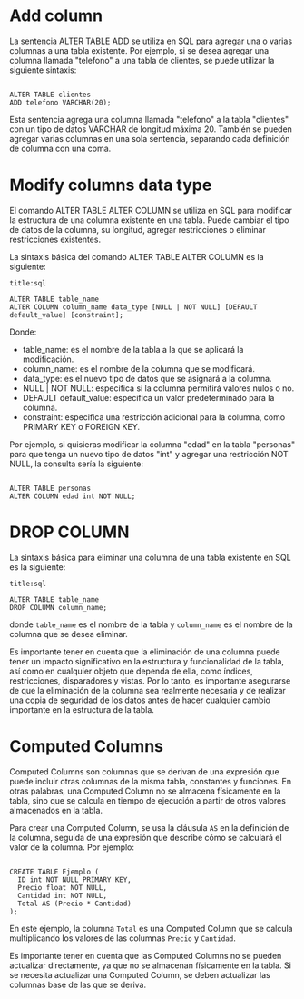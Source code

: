 # Add column

La sentencia ALTER TABLE ADD se utiliza en SQL para agregar una o varias columnas a una tabla existente. Por ejemplo, si se desea agregar una columna llamada "telefono" a una tabla de clientes, se puede utilizar la siguiente sintaxis:

```ad-example
```
```
ALTER TABLE clientes
ADD telefono VARCHAR(20);
```

Esta sentencia agrega una columna llamada "telefono" a la tabla "clientes" con un tipo de datos VARCHAR de longitud máxima 20. También se pueden agregar varias columnas en una sola sentencia, separando cada definición de columna con una coma.

# Modify columns data type

El comando ALTER TABLE ALTER COLUMN se utiliza en SQL para modificar la estructura de una columna existente en una tabla. Puede cambiar el tipo de datos de la columna, su longitud, agregar restricciones o eliminar restricciones existentes.

La sintaxis básica del comando ALTER TABLE ALTER COLUMN es la siguiente:

```ad-note
title:sql
```
```
ALTER TABLE table_name
ALTER COLUMN column_name data_type [NULL | NOT NULL] [DEFAULT default_value] [constraint];
```

Donde:

-   table_name: es el nombre de la tabla a la que se aplicará la modificación.
-   column_name: es el nombre de la columna que se modificará.
-   data_type: es el nuevo tipo de datos que se asignará a la columna.
-   NULL | NOT NULL: especifica si la columna permitirá valores nulos o no.
-   DEFAULT default_value: especifica un valor predeterminado para la columna.
-   constraint: especifica una restricción adicional para la columna, como PRIMARY KEY o FOREIGN KEY.

Por ejemplo, si quisieras modificar la columna "edad" en la tabla "personas" para que tenga un nuevo tipo de datos "int" y agregar una restricción NOT NULL, la consulta sería la siguiente:

```ad-example
```
```
ALTER TABLE personas
ALTER COLUMN edad int NOT NULL;
```

# DROP COLUMN

La sintaxis básica para eliminar una columna de una tabla existente en SQL es la siguiente:

```ad-note
title:sql
```
```
ALTER TABLE table_name
DROP COLUMN column_name;
```

donde `table_name` es el nombre de la tabla y `column_name` es el nombre de la columna que se desea eliminar.

Es importante tener en cuenta que la eliminación de una columna puede tener un impacto significativo en la estructura y funcionalidad de la tabla, así como en cualquier objeto que dependa de ella, como índices, restricciones, disparadores y vistas. Por lo tanto, es importante asegurarse de que la eliminación de la columna sea realmente necesaria y de realizar una copia de seguridad de los datos antes de hacer cualquier cambio importante en la estructura de la tabla.

# Computed Columns

Computed Columns son columnas que se derivan de una expresión que puede incluir otras columnas de la misma tabla, constantes y funciones. En otras palabras, una Computed Column no se almacena físicamente en la tabla, sino que se calcula en tiempo de ejecución a partir de otros valores almacenados en la tabla.

Para crear una Computed Column, se usa la cláusula `AS` en la definición de la columna, seguida de una expresión que describe cómo se calculará el valor de la columna. Por ejemplo:

```ad-example
```
```
CREATE TABLE Ejemplo (
  ID int NOT NULL PRIMARY KEY,
  Precio float NOT NULL,
  Cantidad int NOT NULL,
  Total AS (Precio * Cantidad)
);
```

En este ejemplo, la columna `Total` es una Computed Column que se calcula multiplicando los valores de las columnas `Precio` y `Cantidad`.

Es importante tener en cuenta que las Computed Columns no se pueden actualizar directamente, ya que no se almacenan físicamente en la tabla. Si se necesita actualizar una Computed Column, se deben actualizar las columnas base de las que se deriva.